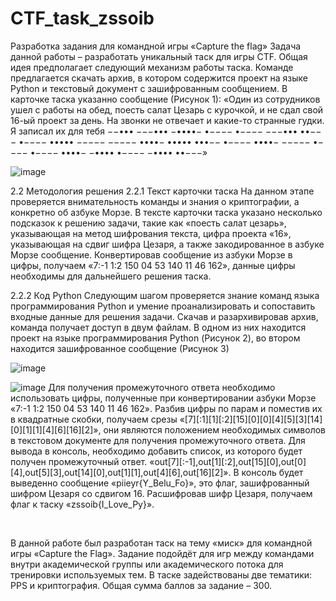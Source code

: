 # CTF_task_zssoib
Разработка задания для командной игры «Capture the flag»
Задача данной работы – разработать уникальный таск для игры CTF. Общая идея предполагает следующий механизм работы таска.
Команде предлагается скачать архив, в котором содержится проект на языке Python и текстовый документ с зашифрованным сообщением. В карточке таска указанно сообщение (Рисунок 1): «Один из сотрудников ушел с работы на обед, поесть салат Цезарь с курочкой, и не сдал свой 16-ый проект за день. На звонки не отвечает и какие-то странные гудки. Я записал их для тебя 
−−••• −−−••• −••••− •−−−−   •−−−− −−−••• ••−−−   •−−−− ••••• −−−−−   −−−−− ••••−   ••••• •••−−   •−−−− ••••− −−−−−   •−−−− •−−−−   ••••− −••••   •−−−− −•••• ••−−−»

![image](https://github.com/RomanNoyanov/CTF_task_zssoib/assets/67968329/87e82fc2-bc1f-4457-beb2-c6e483e7f5af)

2.2 Методология решения 
2.2.1 Текст карточки таска
На данном этапе проверяется внимательность команды и знания о криптографии, а конкретно об азбуке Морзе.
В тексте карточки таска указано несколько подсказок к решению задачи, такие как «поесть салат цезарь», указывающая на метод шифрования текста, цифра проекта «16», указывающая на сдвиг шифра Цезаря, а также закодированное в азбуке Морзе сообщение.
Конвертировав сообщение из азбуки Морзе в цифры, получаем «7:-1  1:2  150  04  53  140  11  46  162», данные цифры необходимы для дальнейшего решения таска.

2.2.2 Код Python 
Следующим шагом проверяется знание команд языка программирования Python и умение проанализировать и сопоставить входные данные для решения задачи.
Скачав и разархивировав архив, команда получает доступ в двум файлам. В одном из них находится проект на языке программирования Python (Рисунок 2), во втором находится зашифрованное сообщение (Рисунок 3)

 
![image](https://github.com/RomanNoyanov/CTF_task_zssoib/assets/67968329/69daf397-fa44-4d52-ae99-b6b3a703bcef)

![image](https://github.com/RomanNoyanov/CTF_task_zssoib/assets/67968329/63e8e724-89bc-43f5-8910-a881e732c7b3)
Для получения промежуточного ответа необходимо использовать цифры, полученные при конвертировании азбуки Морзе «7:-1  1:2  150  04  53  140  11  46  162». Разбив цифры по парам и поместив их в квадратные скобки, получаем срезы «[7][:1][1][:2][15][0][0][4][5][3][14][0][1][1][4][6][16][2]», они являются положением необходимых символов в текстовом документе для получения промежуточного ответа. Для вывода в консоль, необходимо добавить список, из которого будет получен промежуточный ответ. «out[7][:-1],out[1][:2],out[15][0],out[0][4],out[5][3],out[14][0],out[1][1],out[4][6],out[16][2]».
В консоль будет выведенно сообщение «piieyr{Y_Belu_Fo}», это флаг, зашифрованный шифром Цезаря со сдвигом 16. Расшифровав шифр Цезаря, получаем флаг к таску «zssoib{I_Love_Py}».

 
 
В данной работе был разработан таск на тему «миск» для командной игры «Capture the Flag». Задание подойдёт для игр между командами внутри академической группы или академического потока для тренировки используемых тем. В таске задействованы две тематики: PPS и криптография. Общая сумма баллов за задание – 300.
